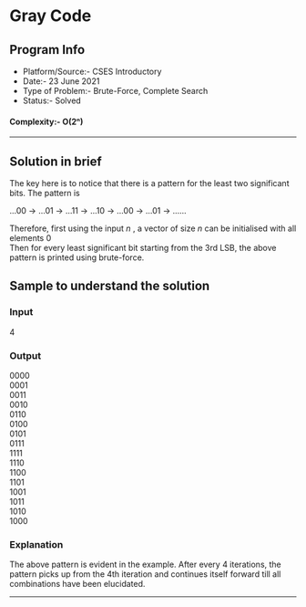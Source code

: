 # Gray Code
## Program Info
- Platform/Source:- CSES Introductory
- Date:- 23 June 2021
- Type of Problem:- Brute-Force, Complete Search
- Status:- Solved
#### Complexity:- O(2ⁿ)
---
## Solution in brief
The key here is to notice that there is a pattern for the least two significant bits. The pattern is

...00 -> ...01 -> ...11 -> ...10 -> ...00 -> ...01 -> ......

Therefore, first using the input $n$ , a vector of size $n$ can be initialised with all elements 0 \
Then for every least significant bit starting from the 3rd LSB, the above pattern is printed using brute-force. 

## Sample to understand the solution

### Input
4

### Output
0000\
0001\
0011\
0010\
0110\
0100\
0101\
0111\
1111\
1110\
1100\
1101\
1001\
1011\
1010\
1000

### Explanation

The above pattern is evident in the example. After every 4 iterations, the pattern picks up from the 4th iteration and continues itself forward till all combinations have been elucidated.

---